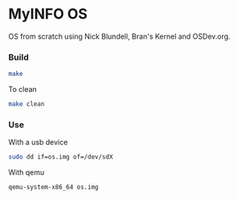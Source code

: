# MyINFO OS

OS from scratch using Nick Blundell, Bran's Kernel and OSDev.org.


### Build

```sh
make
```

To clean
```sh
make clean
```

### Use

With a usb device
```sh
sudo dd if=os.img of=/dev/sdX
```

With qemu 
```sh
qemu-system-x86_64 os.img
```



